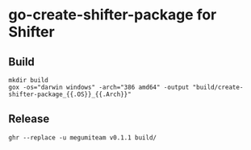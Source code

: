 # go-create-shifter-package for Shifter



## Build

```
mkdir build
gox -os="darwin windows" -arch="386 amd64" -output "build/create-shifter-package_{{.OS}}_{{.Arch}}"
```

## Release

```
ghr --replace -u megumiteam v0.1.1 build/
```
